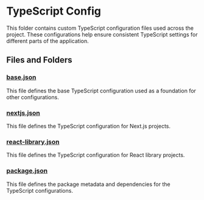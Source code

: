 # TypeScript Config

This folder contains custom TypeScript configuration files used across the project. These configurations help ensure consistent TypeScript settings for different parts of the application.

## Files and Folders

### [base.json](cofiblocks/packages/typescript-config/base.json)

This file defines the base TypeScript configuration used as a foundation for other configurations.

### [nextjs.json](cofiblocks/packages/typescript-config/nextjs.json)

This file defines the TypeScript configuration for Next.js projects.

### [react-library.json](cofiblocks/packages/typescript-config/react-library.json)

This file defines the TypeScript configuration for React library projects.

### [package.json](cofiblocks/packages/typescript-config/package.json)

This file defines the package metadata and dependencies for the TypeScript configurations.